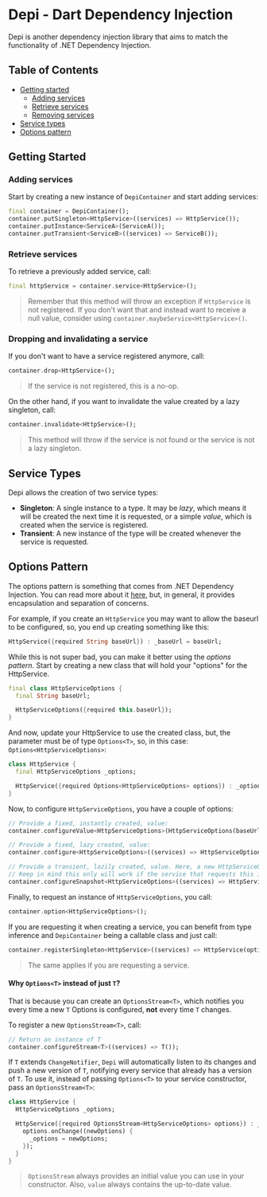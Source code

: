 # Depi - Dart Dependency Injection

Depi is another dependency injection library that aims to match the functionality of .NET Dependency Injection.

## Table of Contents
- [Getting started](#gettingstarted)
  - [Adding services](#addingservices)
  - [Retrieve services](#retrieveservices)
  - [Removing services](#removingservices)
- [Service types](#servicetypes)
- [Options pattern](#optionspattern)

## Getting Started<a name="gettingstarted"/>

### Adding services<a name="addingservices"/>
Start by creating a new instance of `DepiContainer` and start adding services:
```dart
final container = DepiContainer();
container.putSingleton<HttpService>((services) => HttpService());
container.putInstance<ServiceA>(ServiceA());
container.putTransient<ServiceB>((services) => ServiceB());
```

### Retrieve services<a name="retrieveservices"/>
To retrieve a previously added service, call:
```dart
final httpService = container.service<HttpService>();
```
> Remember that this method will throw an exception if `HttpService` is not registered. If you don't want that and instead want to receive a null value, consider using `container.maybeService<HttpService>()`.

### Dropping and invalidating a service<a name="removingservices"/>
If you don't want to have a service registered anymore, call:
```dart
container.drop<HttpService>();
```
> If the service is not registered, this is a no-op.

On the other hand, if you want to invalidate the value created by a lazy singleton, call:
```dart
container.invalidate<HttpService>();
```
> This method will throw if the service is not found or the service is not a lazy singleton.

## Service Types<a name="servicetypes"/>
Depi allows the creation of two service types:
- **Singleton**: A single instance to a type. It may be _lazy_, which means it will be created the next time it is requested, or a simple _value_, which is created when the service is registered.
- **Transient**: A new instance of the type will be created whenever the service is requested.

## Options Pattern<a name="optionspattern"/>
The options pattern is something that comes from .NET Dependency Injection. You can read more about it [here](https://learn.microsoft.com/en-us/dotnet/core/extensions/options), but, in general, it provides encapsulation and separation of concerns.

For example, if you create an `HttpService` you may want to allow the baseurl to be configured, so, you end up creating something like this:
```dart
HttpService({required String baseUrl}) : _baseUrl = baseUrl;
```

While this is not super bad, you can make it better using the _options pattern_. Start by creating a new class that will hold your "options" for the HttpService.
```dart
final class HttpServiceOptions {
  final String baseUrl;

  HttpServiceOptions({required this.baseUrl});
}
```

And now, update your HttpService to use the created class, but, the parameter must be of type `Options<T>`, so, in this case: `Options<HttpServiceOptions>`:
```dart
class HttpService {
  final HttpServiceOptions _options;

  HttpService({required Options<HttpServiceOptions> options}) : _options = options.value;
}
```

Now, to configure `HttpServiceOptions`, you have a couple of options:
```dart
// Provide a fixed, instantly created, value:
container.configureValue<HttpServiceOptions>(HttpServiceOptions(baseUrl: "https:..."));

// Provide a fixed, lazy created, value:
container.configure<HttpServiceOptions>((services) => HttpServiceOptions(baseUrl: "https:..."));

// Provide a transient, lazily created, value. Here, a new HttpServiceOptions will be created every time it is needed.
// Keep in mind this only will work if the service that requests this is also transient.
container.configureSnapshot<HttpServiceOptions>((services) => HttpServiceOptions(baseUrl: "https:..."));
```

Finally, to request an instance of `HttpServiceOptions`, you call:
```dart
container.option<HttpServiceOptions>();
```

If you are requesting it when creating a service, you can benefit from type inference and `DepiContainer` being a callable class and just call:
```dart
container.registerSingleton<HttpService>((services) => HttpService(options: services()));
```
> The same applies if you are requesting a service.

#### Why `Options<T>` instead of just `T`?
That is because you can create an `OptionsStream<T>`, which notifies you every time a new `T` Options is configured, **not** every time `T` changes. 

To register a new `OptionsStream<T>`, call:
```dart
// Return an instance of T
container.configureStream<T>((services) => T());
```
If `T` extends `ChangeNotifier`, `Depi` will automatically listen to its changes and push a new version of `T`, notifying every service that already has a version of `T`.
To use it, instead of passing `Options<T>` to your service constructor, pass an `OptionsStream<T>`:
```dart
class HttpService {
  HttpServiceOptions _options;

  HttpService({required OptionsStream<HttpServiceOptions> options}) : _options = options.value {
    options.onChange((newOptions) {
      _options = newOptions;
    });
  }
}
```

> `OptionsStream` always provides an initial value you can use in your constructor. Also, `value` always contains the up-to-date value.
